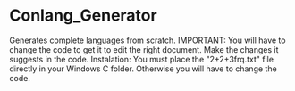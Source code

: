# Conlang_Generator
Generates complete languages from scratch.
IMPORTANT:
You will have to change the code to get it to edit the right document. Make the changes it suggests in the code.
Instalation: 
You must place the "2+2+3frq.txt" file directly in your Windows C folder. Otherwise you will have to change the code.

